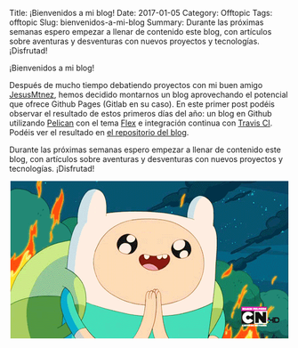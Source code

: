 Title: ¡Bienvenidos a mi blog!
Date: 2017-01-05
Category: Offtopic
Tags: offtopic
Slug: bienvenidos-a-mi-blog
Summary: Durante las próximas semanas espero empezar a llenar de contenido este blog, con artículos sobre aventuras y desventuras con nuevos proyectos y tecnologías. ¡Disfrutad!

¡Bienvenidos a mi blog!

Después de mucho tiempo debatiendo proyectos con mi buen amigo [JesusMtnez](https://jesusmtnez.gitlab.io/), hemos decidido montarnos un blog aprovechando el potencial que ofrece Github Pages (Gitlab en su caso). En este primer post podéis observar el resultado de estos primeros días del año: un blog en Github utilizando [Pelican](http://docs.getpelican.com/en/stable/) con el tema [Flex](https://github.com/alexandrevicenzi/Flex) e integración continua con [Travis CI](https://travis-ci.org/). Podéis ver el resultado en [el repositorio del blog](https://github.com/darkrodry/darkrodry.github.io).

Durante las próximas semanas espero empezar a llenar de contenido este blog, con artículos sobre aventuras y desventuras con nuevos proyectos y tecnologías. ¡Disfrutad!

<img style="display: block; margin-left: auto; margin-right: auto" src="images/excited-finn.gif">
